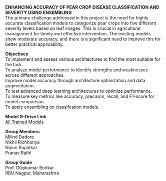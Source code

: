 **ENHANCING ACCURACY OF PEAR CROP DISEASE CLASSIFICATION AND SEVERITY USING ENSEMBLING** <br />
The primary challenge addressed in this project is the need for highly accurate classification models to categorize pear crops into five different severity levels based on leaf images. This is crucial in agricultural management for timely and effective intervention. The existing models show moderate accuracy, and there is a significant need to improve this for better practical applicability.

**Objectives**<br />
To implement and assess various architectures to find the most suitable for the task.<br />
To analyze model performance to identify strengths and weaknesses across different approaches.<br />
Improve model accuracy through architecture optimization and data augmentation.<br />
To test advanced deep learning architectures to optimize performance.<br />
To measure key metrics like accuracy, precision, recall, and F1-score for model comparison.<br />
To apply ensembling on classifcation models.<br />

**Model G-Drive Link**<br />
[All Trained Models](https://drive.google.com/drive/folders/13T2U6HAjufGfvqBXAJZeWL_TFMlaxhc8?usp=sharing)

**Group Members**<br />
Milind Dadore<br />
Nikhil Richhariya<br />
Nipun Kupatkar<br />
Pranav Rathi<br />

**Group Guide**<br />
Prof. Dilipkumar Borikar<br /> 
RBU Nagpur, Maharashtra
